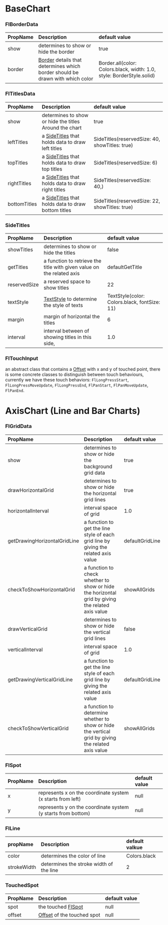 # BaseChart



### FlBorderData
|PropName		|Description	|default value|
|:---------------|:---------------|:-------|
|show| determines to show or hide the border	|true|
|border| [Border](https://api.flutter.dev/flutter/painting/Border-class.html) details that determines which border should be drawn with which color| Border.all(color: Colors.black, width: 1.0, style: BorderStyle.solid)|



### FlTitlesData
|PropName		|Description	|default value|
|:---------------|:---------------|:-------|
|show| determines to show or hide the titles Around the chart|true|
|leftTitles| a [SideTitles](#SideTitles) that holds data to draw left titles | SideTitles(reservedSize: 40, showTitles: true)|
|topTitles| a [SideTitles](#SideTitles) that holds data to draw top titles |SideTitles(reservedSize: 6)|
|rightTitles| a [SideTitles](#SideTitles) that holds data to draw right titles |SideTitles(reservedSize: 40,)|
|bottomTitles| a [SideTitles](#SideTitles) that holds data to draw bottom titles |SideTitles(reservedSize: 22, showTitles: true)|



### SideTitles
|PropName		|Description	|default value|
|:---------------|:---------------|:-------|
|showTitles| determines to show or hide the titles | false|
|getTitles| a function to retrieve the title with given value on the related axis|defaultGetTitle|
|reservedSize| a reserved space to show titles|22|
|textStyle| [TextStyle](https://api.flutter.dev/flutter/painting/TextStyle-class.html) to determine the style of texts |TextStyle(color: Colors.black, fontSize: 11)|
|margin| margin of horizontal the titles | 6|
|interval| interval between of showing titles in this side,  | 1.0 |




### FlTouchInput
an abstract class that contains a [Offset](https://api.flutter.dev/flutter/dart-ui/Offset-class.html) with x and y of touched point, there is some concrete classes to distinguish between touch behaviours,
currently we have these touch behaviors:
`FlLongPressStart`, `FlLongPressMoveUpdate`, `FlLongPressEnd`, `FlPanStart`, `FlPanMoveUpdate`, `FlPanEnd`.


# AxisChart (Line and Bar Charts)


### FlGridData
|PropName|Description|default value|
|:-------|:----------|:------------|
|show|determines to show or hide the background grid data|true|
|drawHorizontalGrid|determines to show or hide the horizontal grid lines|true|
|horizontalInterval|interval space of grid|1.0|
|getDrawingHorizontalGridLine|a function to get the line style of each grid line by giving the related axis value|defaultGridLine|
|checkToShowHorizontalGrid|a function to check whether to show or hide the horizontal grid by giving the related axis value |showAllGrids|
|drawVerticalGrid|determines to show or hide the vertical grid lines|false|
|verticalInterval|interval space of grid|1.0|
|getDrawingVerticalGridLine|a function to get the line style of each grid line by giving the related axis value|defaultGridLine|
|checkToShowVerticalGrid|a function to determine whether to show or hide the vertical grid by giving the related axis value |showAllGrids|



### FlSpot
|PropName|Description|default value|
|:-------|:----------|:------------|
|x|represents x on the coordinate system (x starts from left)|null|
|y|represents y on the coordinate system (y starts from bottom)|null|



### FlLine
|propName|Description|default valkue|
|:-------|:----------|:------------|
|color|determines the color of line|Colors.black|
|strokeWidth|determines the stroke width of the line|2|


### TouchedSpot
|PropName|Description|default value|
|:-------|:----------|:------------|
|spot|the touched [FlSpot](#FlSpot)|null|
|offset|[Offset](https://api.flutter.dev/flutter/dart-ui/Offset-class.html) of the touched spot|null|